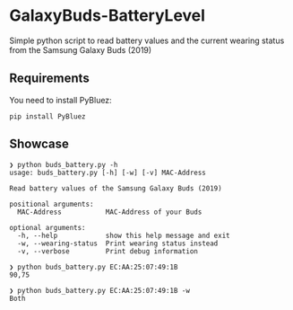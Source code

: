# GalaxyBuds-BatteryLevel
Simple python script to read battery values and the current wearing status from the Samsung Galaxy Buds (2019)

## Requirements

You need to install PyBluez:
```
pip install PyBluez
```

## Showcase

```
❯ python buds_battery.py -h
usage: buds_battery.py [-h] [-w] [-v] MAC-Address

Read battery values of the Samsung Galaxy Buds (2019)

positional arguments:
  MAC-Address           MAC-Address of your Buds

optional arguments:
  -h, --help            show this help message and exit
  -w, --wearing-status  Print wearing status instead
  -v, --verbose         Print debug information
```
```
❯ python buds_battery.py EC:AA:25:07:49:1B
90,75
```
```
❯ python buds_battery.py EC:AA:25:07:49:1B -w
Both
```
